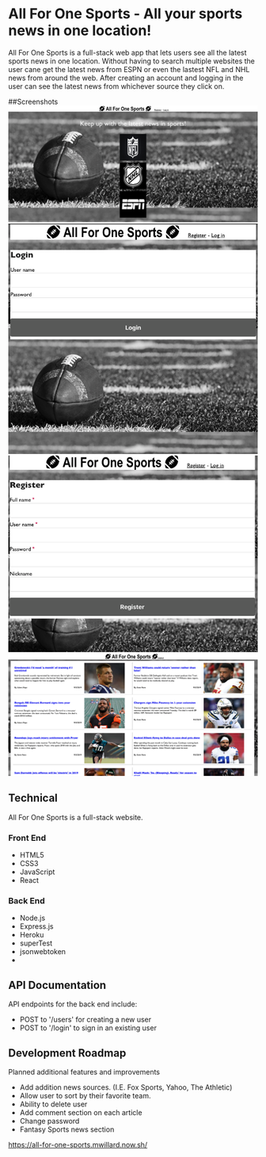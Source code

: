 # All For One Sports - All your sports news in one location!

All For One Sports is a full-stack web app that lets users see all the latest sports news in one location.  Without having to search multiple websites the user cane get the latest news from ESPN or even the lastest NFL and NHL news from around the web.  After creating an account and logging in the user can see the latest news from whichever source they click on. 

##Screenshots
![Landing page screen shot](https://github.com/MatthewWillard/all-for-one-sports/blob/master/Screenshots/HomePage.png)
![Login page screen shot](https://github.com/MatthewWillard/all-for-one-sports/blob/master/Screenshots/Login.png)
![Register page screen shot](https://github.com/MatthewWillard/all-for-one-sports/blob/master/Screenshots/Register.png)
![NFL news page screen shot](https://github.com/MatthewWillard/all-for-one-sports/blob/master/Screenshots/nflNews.png)


## Technical
All For One Sports is a full-stack website.

<h3>Front End</h3>
<ul>
  <li>HTML5</li>
  <li>CSS3</li>
  <li>JavaScript</li>
  <li>React</li>
</ul>
<h3>Back End</h3>
<ul>
  <li>Node.js</li>
  <li>Express.js</li>
  <li>Heroku</li>
  <li>superTest</li>
  <li>jsonwebtoken<li>
</ul>

## API Documentation
API endpoints for the back end include:
* POST to '/users' for creating a new user
* POST to '/login' to sign in an existing user

## Development Roadmap
Planned additional features and improvements
* Add addition news sources. (I.E. Fox Sports, Yahoo, The Athletic)
* Allow user to sort by their favorite team. 
* Ability to delete user
* Add comment section on each article
* Change password
* Fantasy Sports news section


https://all-for-one-sports.mwillard.now.sh/

